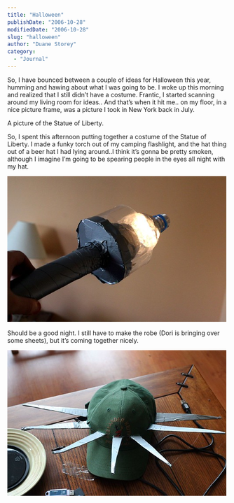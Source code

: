```yaml
---
title: "Halloween"
publishDate: "2006-10-28"
modifiedDate: "2006-10-28"
slug: "halloween"
author: "Duane Storey"
category:
  - "Journal"
---
```


So, I have bounced between a couple of ideas for Halloween this year, humming and hawing about what I was going to be. I woke up this morning and realized that I still didn’t have a costume. Frantic, I started scanning around my living room for ideas.. And that’s when it hit me.. on my floor, in a nice picture frame, was a picture I took in New York back in July.

A picture of the Statue of Liberty.

So, I spent this afternoon putting together a costume of the Statue of Liberty. I made a funky torch out of my camping flashlight, and the hat thing out of a beer hat I had lying around..I think it’s gonna be pretty smoken, although I imagine I’m going to be spearing people in the eyes all night with my hat.

[![torch](_images/halloween-1.jpg)](http://www.flickr.com/photos/duanestorey/281713203/)

Should be a good night. I still have to make the robe (Dori is bringing over some sheets), but it’s coming together nicely.

[![hat](_images/halloween-2.jpg)](http://www.flickr.com/photos/duanestorey/281713169/)